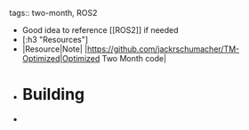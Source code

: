tags:: two-month, ROS2

- Good idea to reference [[ROS2]] if needed
- [:h3 "Resources"]
- |Resource|Note|
  |https://github.com/jackrschumacher/TM-Optimized|Optimized Two Month code|
- # Building
-
